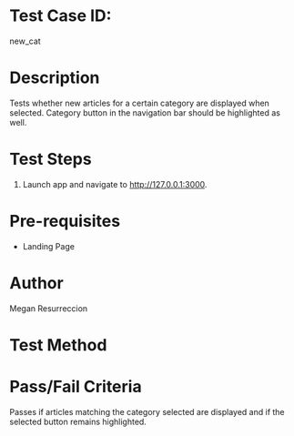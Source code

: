 # Test Case ID:
new_cat

# Description
Tests whether new articles for a certain category are displayed when selected. Category button in the navigation bar should be highlighted as well.

# Test Steps
1. Launch app and navigate to http://127.0.0.1:3000.

# Pre-requisites
- Landing Page

# Author
Megan Resurreccion

# Test Method

# Pass/Fail Criteria
Passes if articles matching the category selected are displayed and if the selected button remains highlighted.
